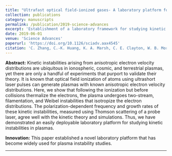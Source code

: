 ```yaml
---
title: "Ultrafast optical field-ionized gases- A laboratory platform for studying kinetic plasma instabilities"
collection: publications
category: manuscripts
permalink: /publication/2019-science-advances
excerpt: 'Establishment of a laboratory framework for studying kinetic plasma instabilities using ultrafast optical field-ionized gases.'
date: 2019-06-01
venue: 'Science Advances'
paperurl: 'https://doi.org/10.1126/sciadv.aax4545'
citation: 'C. Zhang, C.-K. Huang, K. A. Marsh, C. E. Clayton, W. B. Mori et al., "Ultrafast optical field-ionized gases- A laboratory platform for studying kinetic plasma instabilities," <i>Sci. Advances</i> 5(6), eaax4545 (2019).'
---
```


**Abstract:** Kinetic instabilities arising from anisotropic electron velocity distributions are ubiquitous in ionospheric, cosmic, and terrestrial plasmas, yet there are only a handful of experiments that purport to validate their theory. It is known that optical field ionization of atoms using ultrashort laser pulses can generate plasmas with known anisotropic electron velocity distributions. Here, we show that following the ionization but before collisions thermalize the electrons, the plasma undergoes two-stream, filamentation, and Weibel instabilities that isotropize the electron distributions. The polarization-dependent frequency and growth rates of these kinetic instabilities, measured using Thomson scattering of a probe laser, agree well with the kinetic theory and simulations. Thus, we have demonstrated an easily deployable laboratory platform for studying kinetic instabilities in plasmas.

**Innovation:** This paper established a novel laboratory platform that has become widely used for plasma instability studies.

---
